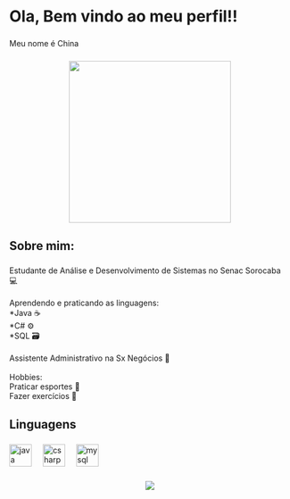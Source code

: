 <h1 align="left">Ola, Bem vindo ao meu perfil!!</h1>

###

<p align="left">Meu nome é China</p>

###

<div align="center">
  <img height="290" src="https://i.ytimg.com/vi/SU3BfKXR1D0/maxresdefault.jpg"  />
</div>

###

<h2 align="left">Sobre mim:</h2>

###

<p align="left">Estudante de Análise e Desenvolvimento de Sistemas no Senac Sorocaba 💻<br>  <br>Aprendendo e praticando as linguagens:<br>*Java ☕<br>*C# ⚙️<br>*SQL 🗃️<br><br>Assistente Administrativo na Sx Negócios 🏢<br><br>Hobbies:<br>Praticar esportes 🏀<br>Fazer exercícios 💪</p>

###

<h2 align="left">Linguagens</h2>

###

<div align="left">
  <img src="https://cdn.jsdelivr.net/gh/devicons/devicon/icons/java/java-original.svg" height="40" alt="java logo"  />
  <img width="12" />
  <img src="https://cdn.jsdelivr.net/gh/devicons/devicon/icons/csharp/csharp-original.svg" height="40" alt="csharp logo"  />
  <img width="12" />
  <img src="https://cdn.jsdelivr.net/gh/devicons/devicon/icons/mysql/mysql-original.svg" height="40" alt="mysql logo"  />
</div>

###

<div align="center">
  <img src="https://profile-counter.glitch.me/Sampaiodx/count.svg?"  />
</div>

###
